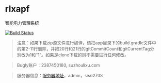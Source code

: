 # rlxapf
智能电力管理系统

[![Build Status](https://travis-ci.org/taowenyin/RLXAPF.svg?branch=master)](https://travis-ci.org/taowenyin/RLXAPF)

> 注意：如果下载zip源文件进行编译，请把app目录下的build.gradle文件中的第2-11行删除，并把20行和21行的gitCommitCount和gitCurrentTag分别改为1和“1”。如果是clone下载的则不需要进行任何修改。

> Bugly账户：2387450180, suzhoulixu.com

> 服务器信息：[服务器地址](http://www.suzhoulixu.com)，admin，siso2703